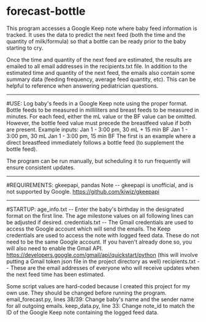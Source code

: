 # forecast-bottle

This program accesses a Google Keep note where baby feed information is tracked. It uses the data to predict the next feed (both the time and the quantity of milk/formula) so that a bottle can be ready prior to the baby starting to cry.

Once the time and quantity of the next feed are estimated, the results are emailed to all email addresses in the recipients.txt file. In addition to the estimated time and quantity of the next feed, the emails also contain some summary data (feeding frequency, average feed quantity, etc). This can be helpful to reference when answering pediatrician questions.

-----

#USE:
Log baby's feeds in a Google Keep note using the proper format. Bottle feeds to be measured in milliliters and breast feeds to be measured in minutes. For each feed, either the mL value or the BF value can be omitted. However, the bottle feed value must precede the breastfeed value if both are present.
Example inputs:
Jan 1 - 3:00 pm, 30 mL + 15 min BF
Jan 1 - 3:00 pm, 30 mL
Jan 1 - 3:00 pm, 15 min BF
The first is an example where a direct breastfeed immediately follows a bottle feed (to supplement the bottle feed).

The program can be run manually, but scheduling it to run frequently will ensure consistent updates.

-----

#REQUIREMENTS:
gkeepapi, pandas
Note -- gkeepapi is unofficial, and is not supported by Google. https://github.com/kiwiz/gkeepapi

-----

#STARTUP:
age_info.txt -- Enter the baby's birthday in the designated format on the first line. The age milestone values on all following lines can be adjusted if desired.
credentials.txt -- The Gmail credentials are used to access the Google account which will send the emails. The Keep credentials are used to access the note with logged feed data. These do not need to be the same Google account. If you haven't already done so, you will also need to enable the Gmail API.  https://developers.google.com/gmail/api/quickstart/python (this will involve putting a Gmail token json file in the project directory as well)
recipients.txt -- These are the email addresses of everyone who will receive updates when the next feed time has been estimated.

Some script values are hard-coded because I created this project for my own use. They should be changed before running the program.
email_forecast.py, lines 38/39: Change baby's name and the sender name for all outgoing emails.
keep_data.py, line 33: Change note_id to match the ID of the Google Keep note containing the logged feed data.
